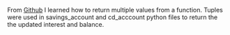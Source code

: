From [Github](https://drbeane.github.io/python/pages/functions/returning_multiple.html#:~:text=It%20is%20possible%20for%20a,return%20statement%2C%20separated%20by%20commas.) I learned how to return multiple values from a function. Tuples were used in savings_account and cd_acccount python files to return the the updated interest and balance.